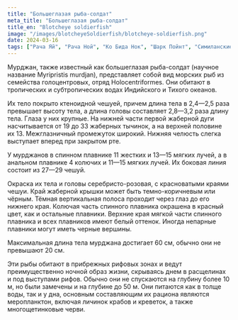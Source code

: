 ```yaml
---
title: "Большеглазая рыба-солдат"
meta_title: "Большеглазая рыба-солдат"
title_en: "Blotcheye soldierfish"
image: "/images/blotcheyeSoldierfish/blotcheye-soldierfish.png"
date: 2024-03-16
tags: ["Рача Яй", "Рача Ной", "Ко Бида Нок", "Шарк Пойнт", "Симиланские острова"]
---
```


Мурджан, также известный как большеглазая рыба-солдат (научное название Myripristis murdjan), представляет собой вид морских рыб из семейства голоцентровых, отряд Holocentriformes. Они обитают в тропических и субтропических водах Индийского и Тихого океанов.

Их тело покрыто ктеноидной чешуей, причем длина тела в 2,4—2,5 раза превышает высоту тела, а длина головы составляет 2,8—3,2 раза длину тела. Глаза у них крупные. На нижней части первой жаберной дуги насчитывается от 19 до 33 жаберных тычинок, а на верхней половине их 13. Межглазничный промежуток широкий. Нижняя челюсть слегка выступает вперед при закрытом рте.

У мурджанов в спинном плавнике 11 жестких и 13—15 мягких лучей, а в анальном плавнике 4 колючих и 11—15 мягких лучей. Их боковая линия состоит из 27—29 чешуй.

Окраска их тела и головы серебристо-розовая, с красноватыми краями чешуи. Край жаберной крышки может быть темно-коричневым или чёрным. Тёмная вертикальная полоса проходит через глаз до его нижнего края. Колючая часть спинного плавника окрашена в красный цвет, как и остальные плавники. Верхние края мягкой части спинного плавника и всех плавников имеют белый оттенок. Иногда непарные плавники могут иметь черные вершины.

Максимальная длина тела мурджана достигает 60 см, обычно они не превышают 20 см.

Эти рыбы обитают в прибрежных рифовых зонах и ведут преимущественно ночной образ жизни, скрываясь днем в расщелинах и под выступами рифов. Обычно они не спускаются на глубину более 10 м, но были замечены и на глубине до 50 м. Они питаются как в толще воды, так и у дна, основным составляющим их рациона являются меропланктон, включая личинок крабов и креветок, а также многощетинковые черви.
